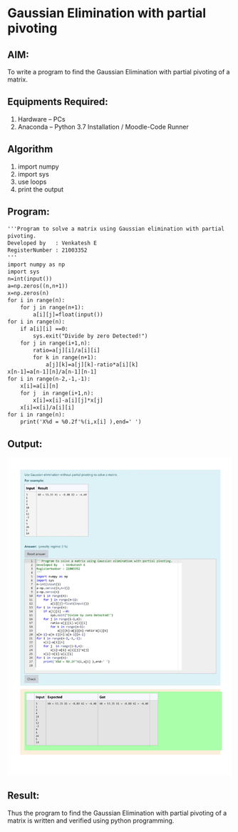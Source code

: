 # Gaussian Elimination with partial pivoting
## AIM:
To write a program to find the Gaussian Elimination with partial pivoting of a matrix.
## Equipments Required:
1. Hardware – PCs
2. Anaconda – Python 3.7 Installation / Moodle-Code Runner
## Algorithm
1. import numpy
2. import sys
3. use loops 
4. print the output
## Program:
```
'''Program to solve a matrix using Gaussian elimination with partial pivoting.
Developed by   : Venkatesh E
RegisterNumber : 21003352
'''
import numpy as np
import sys
n=int(input())
a=np.zeros((n,n+1))
x=np.zeros(n)
for i in range(n):
    for j in range(n+1):
        a[i][j]=float(input())
for i in range(n):
    if a[i][i] ==0:
        sys.exit("Divide by zero Detected!")
    for j in range(i+1,n):
        ratio=a[j][i]/a[i][i]
        for k in range(n+1):
            a[j][k]=a[j][k]-ratio*a[i][k]
x[n-1]=a[n-1][n]/a[n-1][n-1]
for i in range(n-2,-1,-1):
    x[i]=a[i][n]
    for j  in range(i+1,n):
        x[i]=x[i]-a[i][j]*x[j]
    x[i]=x[i]/a[i][i]
for i in range(n):
    print('X%d = %0.2f'%(i,x[i] ),end=' ')
```
## Output:
![gaussian elimination](Capture.jpg)


## Result:
Thus the program to find the Gaussian Elimination with partial pivoting of a matrix is written and verified using python programming.

